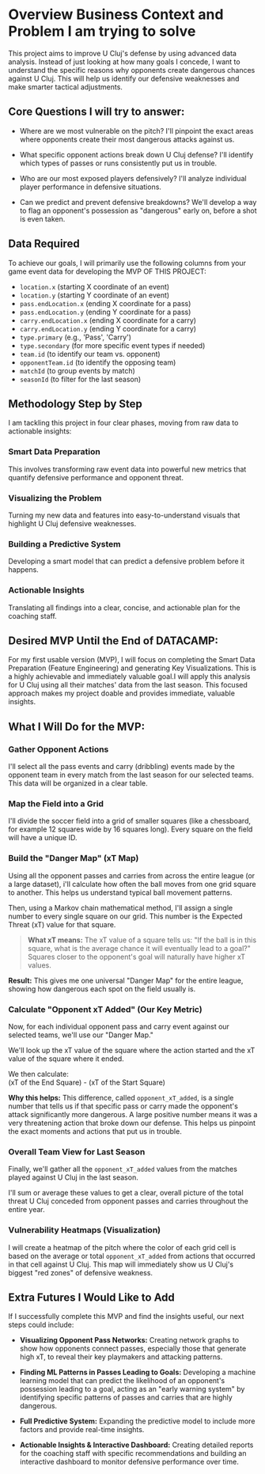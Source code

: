 # Overview Business Context and Problem I am trying to solve

This project aims to improve U Cluj's defense by using advanced data analysis. Instead of just looking at how many goals I concede, I want to understand the specific reasons why opponents create dangerous chances against U Cluj. This will help us identify our defensive weaknesses and make smarter tactical adjustments.

## Core Questions I will try to answer:

- Where are we most vulnerable on the pitch? I'll pinpoint the exact areas where opponents create their most dangerous attacks against us.

- What specific opponent actions break down U Cluj defense? I'll identify which types of passes or runs consistently put us in trouble.

- Who are our most exposed players defensively? I'll analyze individual player performance in defensive situations.

- Can we predict and prevent defensive breakdowns? We'll develop a way to flag an opponent's possession as "dangerous" early on, before a shot is even taken.

## Data Required

To achieve our goals, I will primarily use the following columns from your game event data for developing the MVP OF THIS PROJECT:

- `location.x` (starting X coordinate of an event)
- `location.y` (starting Y coordinate of an event)
- `pass.endLocation.x` (ending X coordinate for a pass)
- `pass.endLocation.y` (ending Y coordinate for a pass)
- `carry.endLocation.x` (ending X coordinate for a carry)
- `carry.endLocation.y` (ending Y coordinate for a carry)
- `type.primary` (e.g., 'Pass', 'Carry')
- `type.secondary` (for more specific event types if needed)
- `team.id` (to identify our team vs. opponent)
- `opponentTeam.id` (to identify the opposing team)
- `matchId` (to group events by match)
- `seasonId` (to filter for the last season)

## Methodology Step by Step

I am tackling this project in four clear phases, moving from raw data to actionable insights:

### Smart Data Preparation

This involves transforming raw event data into powerful new metrics that quantify defensive performance and opponent threat.

### Visualizing the Problem

Turning my new data and features into easy-to-understand visuals that highlight U Cluj defensive weaknesses.

### Building a Predictive System

Developing a smart model that can predict a defensive problem before it happens.

### Actionable Insights

Translating all findings into a clear, concise, and actionable plan for the coaching staff.

## Desired MVP Until the End of DATACAMP:

For my first usable version (MVP), I will focus on completing the Smart Data Preparation (Feature Engineering) and generating Key Visualizations. This is a highly achievable and immediately valuable goal.I will apply this analysis for U Cluj using all their matches' data from the last season. This focused approach makes my project doable and provides immediate, valuable insights.

## What I Will Do for the MVP:

### Gather Opponent Actions

I'll select all the pass events and carry (dribbling) events made by the opponent team in every match from the last season for our selected teams. This data will be organized in a clear table.

### Map the Field into a Grid

I'll divide the soccer field into a grid of smaller squares (like a chessboard, for example 12 squares wide by 16 squares long). Every square on the field will have a unique ID.

### Build the "Danger Map" (xT Map)

Using all the opponent passes and carries from across the entire league (or a large dataset), i'll calculate how often the ball moves from one grid square to another. This helps us understand typical ball movement patterns.

Then, using a Markov chain mathematical method, I'll assign a single number to every single square on our grid. This number is the Expected Threat (xT) value for that square.

> **What xT means:** The xT value of a square tells us: "If the ball is in this square, what is the average chance it will eventually lead to a goal?" Squares closer to the opponent's goal will naturally have higher xT values.

**Result:** This gives me one universal "Danger Map" for the entire league, showing how dangerous each spot on the field usually is.

### Calculate "Opponent xT Added" (Our Key Metric)

Now, for each individual opponent pass and carry event against our selected teams, we'll use our "Danger Map."

We'll look up the xT value of the square where the action started and the xT value of the square where it ended.

We then calculate:  
(xT of the End Square) - (xT of the Start Square)

**Why this helps:** This difference, called `opponent_xT_added`, is a single number that tells us if that specific pass or carry made the opponent's attack significantly more dangerous. A large positive number means it was a very threatening action that broke down our defense. This helps us pinpoint the exact moments and actions that put us in trouble.

### Overall Team View for Last Season

Finally, we'll gather all the `opponent_xT_added` values from the matches played against U Cluj in the last season.

I'll sum or average these values to get a clear, overall picture of the total threat U Cluj conceded from opponent passes and carries throughout the entire year.

### Vulnerability Heatmaps (Visualization)

I will create a heatmap of the pitch where the color of each grid cell is based on the average or total `opponent_xT_added` from actions that occurred in that cell against U Cluj. This map will immediately show us U Cluj's biggest "red zones" of defensive weakness.

## Extra Futures I Would Like to Add

If I successfully complete this MVP and find the insights useful, our next steps could include:

- **Visualizing Opponent Pass Networks:** Creating network graphs to show how opponents connect passes, especially those that generate high xT, to reveal their key playmakers and attacking patterns.

- **Finding ML Patterns in Passes Leading to Goals:** Developing a machine learning model that can predict the likelihood of an opponent's possession leading to a goal, acting as an "early warning system" by identifying specific patterns of passes and carries that are highly dangerous.

- **Full Predictive System:** Expanding the predictive model to include more factors and provide real-time insights.

- **Actionable Insights & Interactive Dashboard:** Creating detailed reports for the coaching staff with specific recommendations and building an interactive dashboard to monitor defensive performance over time.
